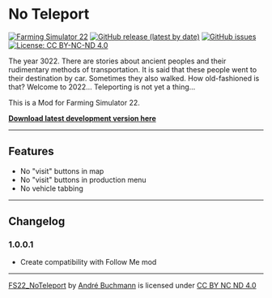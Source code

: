 # No Teleport

[![Farming Simulator 22](https://img.shields.io/badge/farming%20simulator-22-10BEFF?style=flat-square)](https://www.farming-simulator.com/)
[![GitHub release (latest by date)](https://img.shields.io/github/v/release/schliesser/fs-noteleport?style=flat-square)](https://github.com/schliesser/fs-noteleport/releases)
[![GitHub issues](https://img.shields.io/github/issues/schliesser/fs-noteleport?style=flat-square)](https://github.com/schliesser/fs-noteleport/issues)
[![License: CC BY-NC-ND 4.0](https://img.shields.io/badge/License-CC_BY--NC--ND_4.0-lightgrey.svg?style=flat-square)](https://creativecommons.org/licenses/by-nc-nd/4.0/)

The year 3022. There are stories about ancient peoples and their rudimentary methods of transportation. It is said that these people went to their destination by car. Sometimes they also walked. How old-fashioned is that?
Welcome to 2022... Teleporting is not yet a thing...


This is a Mod for Farming Simulator 22.

**[Download latest development version here](https://github.com/schliesser/fs-noteleport/releases/download/latest/FS22_NoTeleport.zip)**

---

## Features

- No "visit" buttons in map
- No "visit" buttons in production menu
- No vehicle tabbing

---

## Changelog

### 1.0.0.1

- Create compatibility with Follow Me mod

---

[FS22_NoTeleport](https://github.com/schliesser/fs-noteleport/) by [André Buchmann](https://github.com/schliesser/) is licensed under [CC BY NC ND 4.0](http://creativecommons.org/licenses/by-nc-nd/4.0/)
